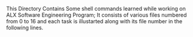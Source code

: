 This Directory Contains Some shell commands learned while working on ALX Software Engineering Program; It consists of various files numbered from 0 to 16 and each task is illustarted along with its file number in the following lines.
